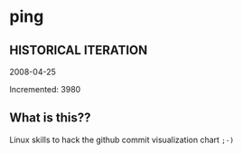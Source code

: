 # ping

## HISTORICAL ITERATION
2008-04-25

Incremented: 3980

## What is this?? 
Linux skills to hack the github commit visualization chart `;-)`
